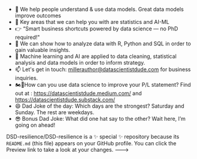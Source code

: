 - 👋 We help people understand & use data models. Great data models improve outcomes  
- 👀 Key areas that we can help you with are statistics and AI-ML
- 👉 “Smart business shortcuts powered by data science — no PhD required!"
- 🌱 We can show how to analyze data with R, Python and SQL in order to gain valuable insights.
- 💞️ Machine learning and AI are applied to data cleaning, statistical analysis and data models in order to inform strategy.
- 📫 Let's get in touch: millerauthor@datascientistdude.com for business inquiries.
- 🏍️💨How can you use data science to improve your P/L statement? Find out at : https://datascientistdude.medium.com/ and https://datascientistdude.substack.com/
- 😄 Dad Joke of the day: Which days are the strongest? Saturday and Sunday. The rest are weekdays.
- 😎 Bonus Dad Joke: What did one hat say to the other? Wait here, I’m going on ahead!

DSD-resilience/DSD-resilience is a ✨ special ✨ repository because its `README.md` (this file) appears on your GitHub profile.
You can click the Preview link to take a look at your changes.
--->
